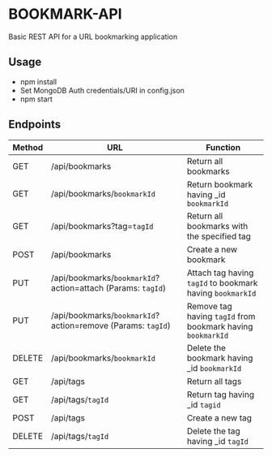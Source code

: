 # BOOKMARK-API
Basic REST API for a URL bookmarking application

## Usage
* npm install
* Set MongoDB Auth credentials/URI in config.json
* npm start

## Endpoints
Method | URL | Function
------ | --- | --------
GET | /api/bookmarks | Return all bookmarks
GET | /api/bookmarks/`bookmarkId` | Return bookmark having _id `bookmarkId`
GET | /api/bookmarks?tag=`tagId` | Return all bookmarks with the specified tag
POST | /api/bookmarks | Create a new bookmark
PUT | /api/bookmarks/`bookmarkId`?action=attach (Params: `tagId`) | Attach tag having `tagId` to bookmark having `bookmarkId`
PUT | /api/bookmarks/`bookmarkId`?action=remove (Params: `tagId`) | Remove tag having `tagId` from bookmark having `bookmarkId` 
DELETE | /api/bookmarks/`bookmarkId` | Delete the bookmark having _id `bookmarkId`
GET | /api/tags | Return all tags
GET | /api/tags/`tagId` | Return tag having _id `tagid`
POST | /api/tags | Create a new tag
DELETE | /api/tags/`tagId` | Delete the tag having _id `tagId`